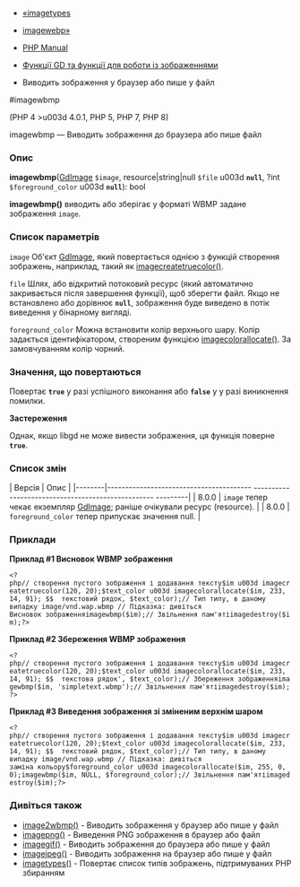- [«imagetypes](function.imagetypes.md)
- [imagewebp»](function.imagewebp.md)

- [PHP Manual](index.md)
- [Функції GD та функції для роботи із зображеннями](ref.image.md)
- Виводить зображення у браузер або пише у файл

#imagewbmp

(PHP 4 \>u003d 4.0.1, PHP 5, PHP 7, PHP 8)

imagewbmp — Виводить зображення до браузера або пише файл

### Опис

**imagewbmp**([GdImage](class.gdimage.md) `$image`,
resource\|string\|null `$file` u003d **`null`**, ?int `$foreground_color` u003d
**`null`**): bool

**imagewbmp()** виводить або зберігає у форматі WBMP задане
зображення `image`.

### Список параметрів

`image`
Об'єкт [GdImage](class.gdimage.md), який повертається однією з функцій
створення зображень, наприклад, такий як
[imagecreatetruecolor()](function.imagecreatetruecolor.md).

`file`
Шлях, або відкритий потоковий ресурс (який автоматично закривається
після завершення функції), щоб зберегти файл. Якщо не встановлено або
дорівнює **`null`**, зображення буде виведено в потік виведення у бінарному
вигляді.

`foreground_color`
Можна встановити колір верхнього шару. Колір задається ідентифікатором,
створеним функцією
[imagecolorallocate()](function.imagecolorallocate.md). За замовчуванням
колір чорний.

### Значення, що повертаються

Повертає **`true`** у разі успішного виконання або **`false`** у
у разі виникнення помилки.

**Застереження**

Однак, якщо libgd не може вивести зображення, ця функція поверне
**`true`**.

### Список змін

| Версія | Опис |
|--------|---------------------------------------- -------------------------------------------------- ---------|
| 8.0.0 | `image` тепер чекає екземпляр [GdImage](class.gdimage.md); раніше очікували ресурс (resource). |
| 8.0.0 | `foreground_color` тепер припускає значення null. |

### Приклади

**Приклад #1 Висновок WBMP зображення**

`<?php// створення пустого зображення і додавання тексту$im u003d imagecreatetruecolor(120, 20);$text_color u003d imagecolorallocate($im, 233, 14, 91); $$  текстовий рядок, $text_color);// Тип типу, в даному випадку image/vnd.wap.wbmp // Підказка: дивіться Висновок зображенняimagewbmp($im);// Звільнення пам'ятіimagedestroy($im);?> `

**Приклад #2 Збереження WBMP зображення**

`<?php// створення пустого зображення і додавання тексту$im u003d imagecreatetruecolor(120, 20);$text_color u003d imagecolorallocate($im, 233, 14, 91); $$  текстова рядок', $text_color);// Збереження зображенняimagewbmp($im, 'simpletext.wbmp');// Звільнення пам'ятіimagedestroy($im);?> `

**Приклад #3 Виведення зображення зі зміненим верхнім шаром**

`<?php// створення пустого зображення і додавання тексту$im u003d imagecreatetruecolor(120, 20);$text_color u003d imagecolorallocate($im, 233, 14, 91); $$  текстовий рядок, $text_color);// Тип типу, в даному випадку image/vnd.wap.wbmp // Підказка: дивіться заміна кольору$foreground_color u003d imagecolorallocate($im, 255, 0, 0);imagewbmp($im, NULL, $foreground_color);// Звільнення пам'ятіimagedestroy($im);?> `

### Дивіться також

- [image2wbmp()](function.image2wbmp.md) - Виводить зображення у
браузер або пише у файл
- [imagepng()](function.imagepng.md) - Виведення PNG зображення в
браузер або файл
- [imagegif()](function.imagegif.md) - Виводить зображення до браузера
або пише у файл
- [imagejpeg()](function.imagejpeg.md) - Виводить зображення на
браузер або пише у файл
- [imagetypes()](function.imagetypes.md) - Повертає список типів
зображень, підтримуваних PHP збиранням
